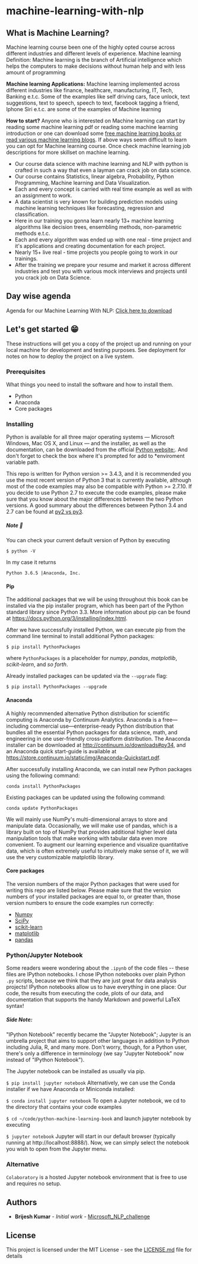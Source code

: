 # machine-learning-with-nlp

## What is Machine Learning?

Machine learning course been one of the highly opted course across different industries and different levels of experience. Machine learning Definition: Machine learning is the branch of Artificial intelligence which helps the computers to make decisions without human help and with less amount of programming

**Machine learning Applications:** Machine learning implemented across different industries like finance, healthcare, manufacturing, IT, Tech, Banking e.t.c. Some of the examples like self driving cars, face unlock, text suggestions, text to speech, speech to text, facebook tagging a friend, Iphone Siri e.t.c. are some of the examples of Machine learning

**How to start?** Anyone who is interested on Machine learning can start by reading some machine learning pdf or reading some machine learning introduction or one can download some [free machine learning books or read various machine learning blogs](https://www.kdnuggets.com/2018/05/10-more-free-must-read-books-for-machine-learning-and-data-science.html). If above ways seem difficult to learn you can opt for Machine learning course. Once check machine learning job descriptions for more skillset on machine learning.
* Our course data science with machine learning and NLP with python is crafted in such a way that even a layman can crack job on data science.
* Our course contains Statistics, linear algebra, Probability, Python Programming, Machine learning and Data Visualization.
* Each and every concept is carried with real time example as well as with an assignment to work.
* A data scientist is very known for building prediction models using machine learning techniques like forecasting, regression and classification.
* Here in our training you gonna learn nearly 13+ machine learning algorithms like decision trees, ensembling methods, non-parametric methods e.t.c.
* Each and every algorithm was ended up with one real - time project and it's applications and creating documentation for each project.
* Nearly 15+ live real - time projects you people going to work in our trainings.
* After the training we prepare your resume and market it across different industries and test you with various mock interviews and projects until you crack job on Data Science.

## Day wise agenda

Agenda for our Machine Learning With NLP: [Click here to download](https://docs.wixstatic.com/ugd/41a598_dc0833fd97944418997ec17ae017cdfc.pdf)

## Let's get started :grin:

These instructions will get you a copy of the project up and running on your local machine for development and testing purposes. See deployment for notes on how to deploy the project on a live system.

### Prerequisites

What things you need to install the software and how to install them.

* Python
* Anaconda
* Core packages

### Installing
Python is available for all three major operating systems — Microsoft Windows, Mac OS X, and Linux — and the installer, as well as the documentation, can be downloaded from the official [Python website:](https://www.python.org). And don't forget to check the box where it's prompted for add to *enviroment variable path.

This repo is written for Python version >= 3.4.3, and it is recommended you use the most recent version of Python 3 that is currently available, although most of the code examples may also be compatible with Python >= 2.7.10. If you decide to use Python 2.7 to execute the code examples, please make sure that you know about the major differences between the two Python versions. A good summary about the differences between Python 3.4 and 2.7 can be found at [py2 vs py3](https://wiki.python.org/moin/Python2orPython3).

##### Note :blue_book:

You can check your current default version of Python by executing
```
$ python -V
```
In my case it returns
```
Python 3.6.5 |Anaconda, Inc.
```
#### Pip

The additional packages that we will be using throughout this book can be installed via the pip installer program, which has been part of the Python standard library since Python 3.3. More information about pip can be found at https://docs.python.org/3/installing/index.html.

After we have successfully installed Python, we can execute pip from the command line terminal to install additional Python packages:
```
$ pip install PythonPackages
```
where ```PythonPackages``` is a placeholder for *numpy*, *pandas*, *matplotlib*, *scikit-learn*, and *so forth*.

Already installed packages can be updated via the ``--upgrade`` flag:
```
$ pip install PythonPackages --upgrade
```
#### Anaconda

A highly recommended alternative Python distribution for scientific computing is Anaconda by Continuum Analytics. Anaconda is a free—including commercial use—enterprise-ready Python distribution that bundles all the essential Python packages for data science, math, and engineering in one user-friendly cross-platform distribution. The Anaconda installer can be downloaded at http://continuum.io/downloads#py34, and an Anaconda quick start-guide is available at https://store.continuum.io/static/img/Anaconda-Quickstart.pdf.

After successfully installing Anaconda, we can install new Python packages using the following command:
```
conda install PythonPackages
```
Existing packages can be updated using the following command:
```
conda update PythonPackages
```
We will mainly use NumPy's multi-dimensional arrays to store and manipulate data. Occasionally, we will make use of pandas, which is a library built on top of NumPy that provides additional higher level data manipulation tools that make working with tabular data even more convenient. To augment our learning experience and visualize quantitative data, which is often extremely useful to intuitively make sense of it, we will use the very customizable matplotlib library.

#### Core packages

The version numbers of the major Python packages that were used for writing this repo are listed below. Please make sure that the version numbers of your installed packages are equal to, or greater than, those version numbers to ensure the code examples run correctly:
* [Numpy](http://www.numpy.org/)
* [SciPy](https://www.scipy.org/)
* [scikit-learn](https://scikit-learn.org/stable/)
* [matplotlib](https://matplotlib.org/)
* [pandas](http://pandas.pydata.org/)

### Python/Jupyter Notebook

Some readers weere wondering about the `.ipynb` of the code files -- these files are IPython notebooks. I chose IPython notebooks over plain Python `.py` scripts, because we think that they are just great for data analysis projects! IPython notebooks allow us to have everything in one place: Our code, the results from executing the code, plots of our data, and documentation that supports the handy Markdown and powerful LaTeX syntax!

##### Side Note:

"IPython Notebook" recently became the "Jupyter Notebook"; Jupyter is an umbrella project that aims to support other languages in addition to Python including Julia, R, and many more. Don't worry, though, for a Python user, there's only a difference in terminology (we say "Jupyter Notebook" now instead of "IPython Notebook").

The Jupyter notebook can be installed as usually via pip.

```$ pip install jupyter notebook```
Alternatively, we can use the Conda installer if we have Anaconda or Miniconda installed:

```$ conda install jupyter notebook```
To open a Jupyter notebook, we cd to the directory that contains your code examples

```$ cd ~/code/python-machine-learning-book```
and launch jupyter notebook by executing

```$ jupyter notebook```
Jupyter will start in our default browser (typically running at http://localhost:8888/). Now, we can simply select the notebook you wish to open from the Jupyter menu.

### Alternative 

```Colaboratory``` is a hosted Jupyter notebook environment that is free to use and requires no setup.

## Authors

* **Brijesh Kumar** - *Initial work* - [Microsoft_NLP_challenge](https://github.com/rdxvicky/Microsoft_NLP_challenge)

## License

This project is licensed under the MIT License - see the [LICENSE.md](LICENSE.md) file for details
